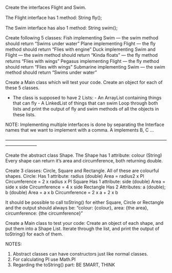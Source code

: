 Create the interfaces Flight and Swim.

The Flight interface has 1 method:
String ﬂy();

The Swim interface has also 1 method:
String swim();

Create following 5 classes:
Fish implementing Swim — the swim method should return “Swims under water” Plane implementing Flight — the ﬂy method should return “Flies with engine”
Duck implementing Swim and Flight — the swim method should return “Kinda ﬂoats”
— the ﬂy method returns “Flies with wings” Pegasus implementing Flight — the ﬂy method should return “Flies with wings” Submarine implementing Swim — the swim method should return “Swims under water”

Create a Main class which will test your code. 
Create an object for each of these 5 classes.
  -	The class is supposed to have 2 Lists:
             - An ArrayList containing things that can fly 
             - A LinkedList of things that can swim 
Loop through both lists and print the output of ﬂy and swim methods of all the objects in these lists.

NOTE: Implementing multiple interfaces is done by separating the Interface names that we want to implement with a comma. A implements B, C …

  ———————————————————————————————————————————

Create the abstract class Shape.
    The Shape has 1 attribute: colour (String)
    Every shape can return it’s area and circumference, both returning double.

Create 3 classes:
    Circle, Square and Rectangle. All of these are colourful shapes.
Circle:
    Has 1 attribute:
    radius (double)
    Area = radius2 x PI
    Circumference = 2 x radius x PI
Square
    Has 1 attribute:
    side (double)
    Area = side x side
    Circumference = 4 x side
Rectangle
    Has 2 Attributes: a (double); b (double)
    Area = a x b
    Circumference = 2 x a + 2 x b

It should be possible to call toString() for either Square, Circle or Rectangle and the output should always be:
“colour: {colour}, area: {the area}, circumference: {the circumference}”

Create a Main class to test your code:
Create an object of each shape, and put them into a Shape List.
Iterate through the list, and print the output of toString() for each of them.

NOTES:  
1.	Abstract classes can have constructors just like normal classes.
2.	For calculating PI use Math.PI
3.	Regarding the toString() part: BE SMART, THINK